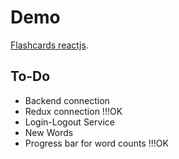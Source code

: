 # Demo

[Flashcards reactjs](https://master.d3q4ve9svtiujh.amplifyapp.com/).

## To-Do

 - Backend connection
 - Redux connection !!!OK
 - Login-Logout Service
 - New Words
 - Progress bar for word counts !!!OK


